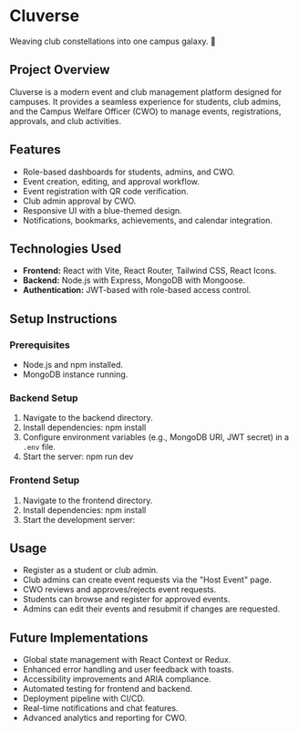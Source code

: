 # Cluverse
Weaving club constellations into one campus galaxy. 🌌

## Project Overview
Cluverse is a modern event and club management platform designed for campuses. It provides a seamless experience for students, club admins, and the Campus Welfare Officer (CWO) to manage events, registrations, approvals, and club activities.

## Features
- Role-based dashboards for students, admins, and CWO.
- Event creation, editing, and approval workflow.
- Event registration with QR code verification.
- Club admin approval by CWO.
- Responsive UI with a blue-themed design.
- Notifications, bookmarks, achievements, and calendar integration.

## Technologies Used
- **Frontend:** React with Vite, React Router, Tailwind CSS, React Icons.
- **Backend:** Node.js with Express, MongoDB with Mongoose.
- **Authentication:** JWT-based with role-based access control.

## Setup Instructions

### Prerequisites
- Node.js and npm installed.
- MongoDB instance running.

### Backend Setup
1. Navigate to the backend directory.
2. Install dependencies:
npm install
3. Configure environment variables (e.g., MongoDB URI, JWT secret) in a `.env` file.
4. Start the server:
npm run dev

### Frontend Setup
1. Navigate to the frontend directory.
2. Install dependencies:
npm install
3. Start the development server:

## Usage
- Register as a student or club admin.
- Club admins can create event requests via the "Host Event" page.
- CWO reviews and approves/rejects event requests.
- Students can browse and register for approved events.
- Admins can edit their events and resubmit if changes are requested.

## Future Implementations
- Global state management with React Context or Redux.
- Enhanced error handling and user feedback with toasts.
- Accessibility improvements and ARIA compliance.
- Automated testing for frontend and backend.
- Deployment pipeline with CI/CD.
- Real-time notifications and chat features.
- Advanced analytics and reporting for CWO.
